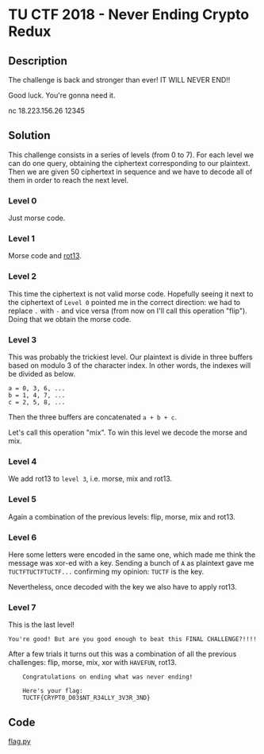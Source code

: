 # TU CTF 2018 - Never Ending Crypto Redux

## Description
The challenge is back and stronger than ever!
IT WILL NEVER END!!

Good luck. You're gonna need it.

nc 18.223.156.26 12345

## Solution
This challenge consists in a series of levels (from 0 to 7). For each level we can do one query, obtaining the ciphertext corresponding to our plaintext. Then we are given 50 ciphertext in sequence and we have to decode all of them in order to reach the next level.

### Level 0
Just morse code.

### Level 1
Morse code and [rot13](https://en.wikipedia.org/wiki/ROT13).

### Level 2
This time the ciphertext is not valid morse code. Hopefully seeing it next to the ciphertext of `Level 0` pointed me in the correct direction: we had to replace `.` with `-` and vice versa (from now on I'll call this operation "flip"). Doing that we obtain the morse code.

### Level 3
This was probably the trickiest level. Our plaintext is divide in three buffers based on modulo 3 of the character index. In other words, the indexes will be divided as below.

```
a = 0, 3, 6, ...
b = 1, 4, 7, ...
c = 2, 5, 8, ...
```

Then the three buffers are concatenated `a + b + c`.

Let's call this operation "mix". To win this level we decode the morse and mix.

### Level 4
We add rot13 to `level 3`, i.e. morse, mix and rot13.

### Level 5
Again a combination of the previous levels: flip, morse, mix and rot13.

### Level 6
Here some letters were encoded in the same one, which made me think the message was xor-ed with a key. Sending a bunch of `A` as plaintext gave me `TUCTFTUCTFTUCTF...` confirming my opinion: `TUCTF` is the key.

Nevertheless, once decoded with the key we also have to apply rot13.

### Level 7
This is the last level!

`You're good! But are you good enough
to beat this FINAL CHALLENGE?!!!!`

After a few trials it turns out this was a combination of all the previous challenges: flip, morse, mix, xor with `HAVEFUN`, rot13.

```
    Congratulations on ending what was never ending!

    Here's your flag:
    TUCTF{CRYPT0_D03$NT_R34LLY_3V3R_3ND}
```

## Code
[flag.py](./flag.py)
